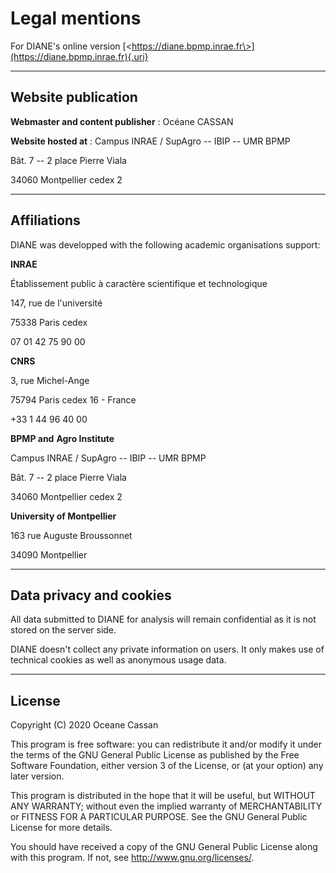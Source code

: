 # Legal mentions

For DIANE's online version [\<https://diane.bpmp.inrae.fr\>](https://diane.bpmp.inrae.fr){.uri}

------------------------------------------------------------------------

## Website publication

**Webmaster and content publisher** : Océane CASSAN

**Website hosted at** : Campus INRAE / SupAgro -- IBIP -- UMR BPMP

Bât. 7 -- 2 place Pierre Viala

34060 Montpellier cedex 2

------------------------------------------------------------------------

## Affiliations

DIANE was developped with the following academic organisations support:

**INRAE**

Établissement public à caractère scientifique et technologique

147, rue de l'université

75338 Paris cedex

07 01 42 75 90 00

**CNRS**

3, rue Michel-Ange

75794 Paris cedex 16 - France

+33 1 44 96 40 00

**BPMP and** **Agro Institute**

Campus INRAE / SupAgro -- IBIP -- UMR BPMP

Bât. 7 -- 2 place Pierre Viala

34060 Montpellier cedex 2

**University of Montpellier**

163 rue Auguste Broussonnet

34090 Montpellier

------------------------------------------------------------------------

## Data privacy and cookies

All data submitted to DIANE for analysis will remain confidential as it is not stored on the server side.

DIANE doesn't collect any private information on users. It only makes use of technical cookies as well as anonymous usage data.


------------------------------------------------------------------------

## License


Copyright (C) 2020 Oceane Cassan

This program is free software: you can redistribute it and/or modify
it under the terms of the GNU General Public License as published by
the Free Software Foundation, either version 3 of the License, or
(at your option) any later version.

This program is distributed in the hope that it will be useful,
but WITHOUT ANY WARRANTY; without even the implied warranty of
MERCHANTABILITY or FITNESS FOR A PARTICULAR PURPOSE.  See the
GNU General Public License for more details.

You should have received a copy of the GNU General Public License
along with this program.  If not, see <http://www.gnu.org/licenses/>.
